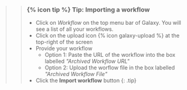 >
>    > ### {% icon tip %} Tip: Importing a workflow
>    > - Click on *Workflow* on the top menu bar of Galaxy. You will see a list of all your workflows.
>    > - Click on the upload icon {% icon galaxy-upload %} at the top-right of the screen
>    > - Provide your workflow
>    >   - Option 1: Paste the URL of the workflow into the box labelled *"Archived Workflow URL"*
>    >   - Option 2: Upload the worflow file in the box labelled *"Archived Workflow File"*
>    > - Click the **Import workflow** button
>    {: .tip}
>